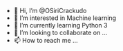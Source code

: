- 👋 Hi, I’m @OSiriCrackudo
- 👀 I’m interested in Machine learning
- 🌱 I’m currently learning Python 3
- 💞️ I’m looking to collaborate on ...
- 📫 How to reach me ...
